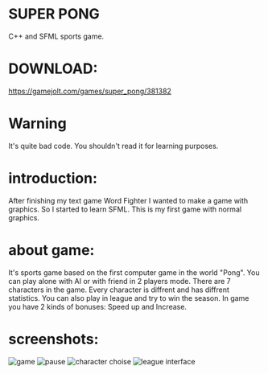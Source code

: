 # SUPER PONG
C++ and SFML sports game.

# DOWNLOAD:
https://gamejolt.com/games/super_pong/381382

# Warning
It's quite bad code. You shouldn't read it for learning purposes.

# introduction:
After finishing my text game Word Fighter I wanted to make a game with graphics.
So I started to learn SFML. This is my first game with normal graphics. 

# about game:
It's sports game based on the first computer game in the world "Pong".
You can play alone with AI or with friend in 2 players mode. There are 7 characters in the game. Every character is diffrent and has diffrent statistics.
You can also play in league and try to win the season.
In game you have 2 kinds of bonuses: Speed up and Increase.

# screenshots:
![game](https://user-images.githubusercontent.com/39434914/48516626-1d416a00-e864-11e8-8ce0-3790bc0155d5.png)
![pause](https://user-images.githubusercontent.com/39434914/48516668-39dda200-e864-11e8-9d72-199755021385.png)
![character choise](https://user-images.githubusercontent.com/39434914/48516679-3f3aec80-e864-11e8-9160-ea3d5b1353e9.png)
![league interface](https://user-images.githubusercontent.com/39434914/48516686-43ffa080-e864-11e8-8ce0-e4eeb30c097f.png)
